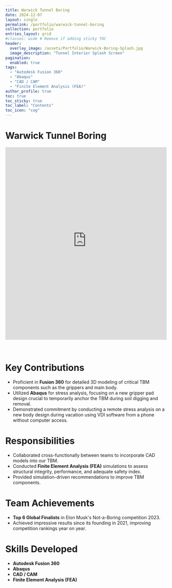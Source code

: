 ```yaml
---
title: Warwick Tunnel Boring
date: 2024-12-07
layout: single
permalink: /portfolio/warwick-tunnel-boring
collection: portfolio
entries_layout: grid
#classes: wide # Remove if adding sticky TOC
header:
  overlay_image: /assets/Portfolio/Warwick-Boring-Splash.jpg
  image_description: "Tunnel Interior Splash Screen"
pagination: 
  enabled: true
tags:
  - "Autodesk Fusion 360"
  - "Abaqus"
  - "CAD / CAM"
  - "Finite Element Analysis (FEA)"
author_profile: true
toc: true
toc_sticky: true
toc_label: "Contents"
toc_icon: "cog"
---
```

# Warwick Tunnel Boring

<iframe src="https://www.warwickboringteam.com/" 
        title="Warwick Boring Team" 
        style="border:none; width:100%; height:600px;"
        allowfullscreen>
</iframe>

&nbsp;
# Key Contributions

- Proficient in **Fusion 360** for detailed 3D modeling of critical TBM components such as the grippers and main body.
- Utilized **Abaqus** for stress analysis, focusing on a new gripper pad design crucial to temporarily anchor the TBM during soil digging and removal.
- Demonstrated commitment by conducting a remote stress analysis on a new body design during vacation using VDI software from a phone without computer access.

# Responsibilities

- Collaborated cross-functionally between teams to incorporate CAD models into our TBM.
- Conducted **Finite Element Analysis (FEA)** simulations to assess structural integrity, performance, and adequate safety index.
- Provided simulation-driven recommendations to improve TBM components.

# Team Achievements

- **Top 6 Global Finalists** in Elon Musk's Not-a-Boring competition 2023.
- Achieved impressive results since its founding in 2021, improving competition rankings year on year.

# Skills Developed

- **Autodesk Fusion 360**
- **Abaqus**
- **CAD / CAM**
- **Finite Element Analysis (FEA)**